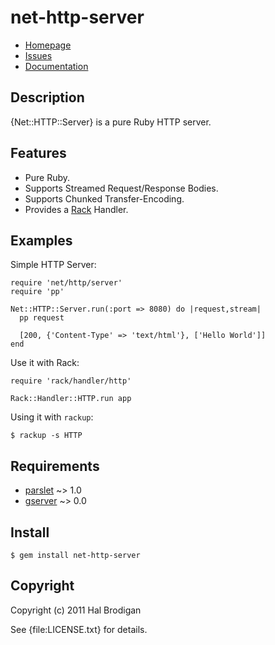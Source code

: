# net-http-server

* [Homepage](http://github.com/postmodern/net-http-server)
* [Issues](http://github.com/postmodern/net-http-server/issues)
* [Documentation](http://rubydoc.info/gems/net-http-server)

## Description

{Net::HTTP::Server} is a pure Ruby HTTP server.

## Features

* Pure Ruby.
* Supports Streamed Request/Response Bodies.
* Supports Chunked Transfer-Encoding.
* Provides a [Rack](http://rack.rubyforge.org/) Handler.

## Examples

Simple HTTP Server:

    require 'net/http/server'
    require 'pp'

    Net::HTTP::Server.run(:port => 8080) do |request,stream|
      pp request

      [200, {'Content-Type' => 'text/html'}, ['Hello World']]
    end

Use it with Rack:

    require 'rack/handler/http'
    
    Rack::Handler::HTTP.run app

Using it with `rackup`:

    $ rackup -s HTTP

## Requirements

* [parslet](http://rubygems.org/gems/parslet) ~> 1.0
* [gserver](https://rubygems.org/gems/gserver) ~> 0.0

## Install

    $ gem install net-http-server

## Copyright

Copyright (c) 2011 Hal Brodigan

See {file:LICENSE.txt} for details.
